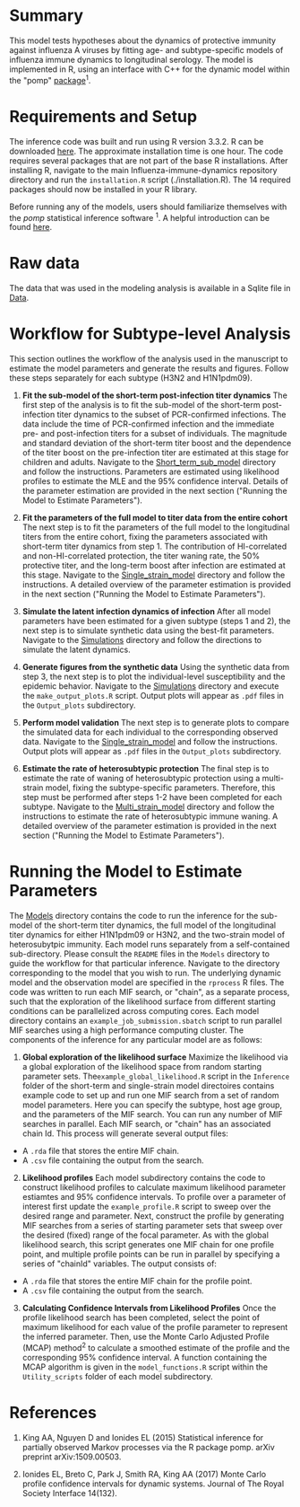 # Summary
This model tests hypotheses about the dynamics of protective immunity against influenza A viruses by fitting age- and subtype-specific models of influenza immune dynamics to longitudinal serology. 
The model is implemented in R, using an interface with C++ for the dynamic model within the "pomp" [package](http://kingaa.github.io/pomp/install.html)<sup>1</sup>.

# Requirements and Setup 
The inference code was built and run using R version 3.3.2. R can be downloaded [here](https://www.r-project.org).
The approximate installation time is one hour.
The code requires several packages that are not part of the base R installations. After installing R, navigate to the main Influenza-immune-dynamics repository directory and run the `installation.R` script (./installation.R).
The 14 required packages should now be installed in your R library. 

Before running any of the models, users should familiarize themselves with the *pomp* statistical inference software <sup>1</sup>. A helpful introduction can be found [here](https://kingaa.github.io/pomp/vignettes/getting_started.html).

# Raw data
The data that was used in the modeling analysis is available in a Sqlite file in [Data](./Data). 

# Workflow for Subtype-level Analysis 
This section outlines the workflow of the analysis used in the manuscript to estimate the model parameters and generate the results and figures. Follow these steps separately for each subtype (H3N2 and H1N1pdm09).  

1. **Fit the sub-model of the short-term post-infection titer dynamics**  The first step of the analysis is to fit the sub-model of the short-term post-infection titer dynamics to the subset of PCR-confirmed infections. The data include the time of PCR-confirmed infection and the immediate pre- and post-infection titers for a subset of individuals. The magnitude and standard deviation of the short-term titer boost and the dependence of the titer boost on the pre-infection titer are estimated at this stage for children and adults. Navigate to the [Short_term_sub_model](./Models/Short_term_sub_model) directory and follow the instructions. Parameters are estimated using likelihood profiles to estimate the MLE and the 95% confidence interval. Details of the parameter estimation are provided in the next section ("Running the Model to Estimate Parameters"). 

2. **Fit the parameters of the full model to titer data from the entire cohort** The next step is to fit the parameters of the full model to the longitudinal titers from the entire cohort, fixing the parameters associated with short-term titer dynamics from step 1. The contribution of HI-correlated and non-HI-correlated protection, the titer waning rate, the 50% protective titer, and the long-term boost after infection are estimated at this stage. Navigate to the [Single_strain_model](./Models/Single_strain_model) directory and follow the instructions. A detailed overview of the parameter estimation is provided in the next section ("Running the Model to Estimate Parameters").

3. **Simulate the latent infection dynamics of infection** After all model parameters have been estimated for a given subtype (steps 1 and 2), the next step is to simulate synthetic data using the best-fit parameters. Navigate to the [Simulations](./Models/Single_strain_model/Simulations/Latent_states) directory and follow the directions to simulate the latent dynamics.  

4. **Generate figures from the synthetic data** Using the synthetic data from step 3, the next step is to plot the individual-level susceptibility and the epidemic behavior. Navigate to the [Simulations](./Models/Single_strain_model/Simulations/Latent_states) directory and execute the `make_output_plots.R` script. Output plots will appear as `.pdf` files in the `Output_plots` subdirectory.

5. **Perform model validation** The next step is to generate plots to compare the simulated data for each individual to the corresponding observed data. Navigate to the  [Single_strain_model](./Models/Single_strain_model/Simulations/Model_Validation) and follow the instructions. Output plots will appear as `.pdf` files in the `Output_plots` subdirectory.

6. **Estimate the rate of heterosubtypic protection** The final step is to estimate the rate of waning of heterosubtypic protection using a multi-strain model, fixing the subtype-specific parameters. Therefore, this step must be performed after steps 1-2 have been completed for each subtype. Navigate to the [Multi_strain_model](./Models/Multi_strain_model) directory and follow the instructions to estimate the rate of heterosubtypic immune waning. A detailed overview of the parameter estimation is provided in the next section ("Running the Model to Estimate Parameters").

# Running the Model to Estimate Parameters 
The [Models](./Models) directory contains the code to run the inference for the sub-model of the short-term titer dynamics, the full model of the longitudinal titer dynamics for either H1N1pdm09 or H3N2, and the two-strain model of heterosubytpic immunity. Each model runs separately from a self-contained sub-directory. Please consult the `README` files in the `Models` directory to guide the workflow for that particular inference. Navigate to the directory corresponding to the model that you wish to run. The underlying dynamic model and the observation model are specified in the `rprocess` R files. The code was written to run each MIF search, or "chain", as a separate process, such that the exploration of the likelihood surface from different starting conditions can be parallelized across computing cores.  Each model directory contains an `example_job_submission.sbatch` script to run parallel MIF searches using a high performance computing cluster. The components of the inference for any particular model are as follows:

1. **Global exploration of the likelihood surface** Maximize the likelihood via a global exploration of the likelihood space from random starting parameter sets.  The`example_global_likelihood.R` script in the `Inference` folder of the short-term and single-strain model directoires contains example code to set up and run one MIF search from a set of random model parameters. Here you can specify the subtype, host age group, and the parameters of the MIF search. You can run any number of MIF searches in parallel. Each MIF search, or "chain" has an associated chain Id. This process will generate several output files:

* A `.rda` file that stores the entire MIF chain.
* A `.csv` file containing the output from the search.


2. **Likelihood profiles** Each model subdirectory contains the code to construct likelihood profiles to calculate maximum likelihood parameter estiamtes and 95% confidence intervals. To profile over a parameter of interest first update the `example_profile.R` script to sweep over the desired range and parameter. Next, construct the profile by generating MIF searches from a series of starting parameter sets that sweep over the desired (fixed) range of the focal parameter. As with the global likelihood search, this script generates one MIF chain for one profile point, and multiple profile points can be run in parallel by specifying a series of "chainId" variables. The output consists of:
* A `.rda` file that stores the entire MIF chain for the profile point.
* A `.csv` file containing the output from the search.

3. **Calculating Confidence Intervals from Likelihood Profiles**
Once the profile likelihood search has been completed, select the point of maximum likelihood for each value of the profile parameter to represent the inferred parameter. Then, use the Monte Carlo Adjusted Profile (MCAP) method<sup>2</sup> to calculate a smoothed estimate of the profile and the corresponding 95% confidence interval. A function containing the MCAP algorithm is given in the `model_functions.R` script within the `Utility_scripts` folder of each model subdirectory. 


# References
1. King AA, Nguyen D and Ionides EL (2015) Statistical inference for partially observed Markov processes via the R package pomp. arXiv preprint arXiv:1509.00503.

2. Ionides EL, Breto C, Park J, Smith RA, King AA (2017) Monte Carlo profile confidence
 intervals for dynamic systems. Journal of The Royal Society Interface 14(132).
 


